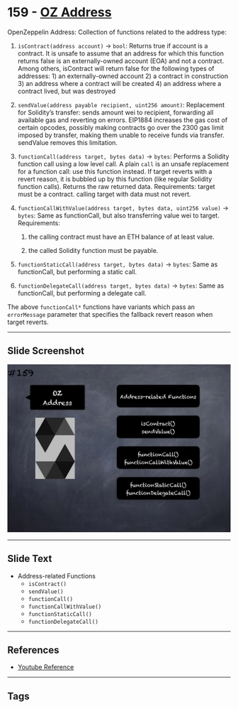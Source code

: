 # 159 - [OZ Address](OZ%20Address.md)
OpenZeppelin Address: Collection of functions related to the address type:

1. `isContract(address account)` → `bool`: Returns true if account is a contract. It is unsafe to assume that an address for which this function returns false is an externally-owned account (EOA) and not a contract. Among others, isContract will return false for the following types of addresses: 1) an externally-owned account 2) a contract in construction 3) an address where a contract will be created 4) an address where a contract lived, but was destroyed
    
2. `sendValue(address payable recipient, uint256 amount)`: Replacement for Solidity’s transfer: sends amount wei to recipient, forwarding all available gas and reverting on errors. EIP1884 increases the gas cost of certain opcodes, possibly making contracts go over the 2300 gas limit imposed by transfer, making them unable to receive funds via transfer. sendValue removes this limitation.
    
3. `functionCall(address target, bytes data)` → `bytes`: Performs a Solidity function call using a low level call. A plain `call` is an unsafe replacement for a function call: use this function instead. If target reverts with a revert reason, it is bubbled up by this function (like regular Solidity function calls). Returns the raw returned data. Requirements: target must be a contract. calling target with data must not revert.
    
4. `functionCallWithValue(address target, bytes data, uint256 value)` → `bytes`: Same as functionCall, but also transferring value wei to target. Requirements: 

	1. the calling contract must have an ETH balance of at least value. 
	
	2. the called Solidity function must be payable.
    
5. `functionStaticCall(address target, bytes data)` → `bytes`: Same as functionCall, but performing a static call.
    
6. `functionDelegateCall(address target, bytes data)` → `bytes`: Same as functionCall, but performing a delegate call.

The above `functionCall*` functions have variants which pass an `errorMessage` parameter that specifies the fallback revert reason when target reverts.

___
## Slide Screenshot
![159.png](../../images/3.%20Solidity%20201/159.png)
___
## Slide Text
- Address-related Functions
	- `isContract()`
	- `sendValue()`
	- `functionCall()`
	- `functionCallWithValue()`
	- `functionStaticCall()`
	- `functionDelegateCall()`
___
## References
- [Youtube Reference](https://youtu.be/C0zBhTgppLQ?t=2161)
___
## Tags